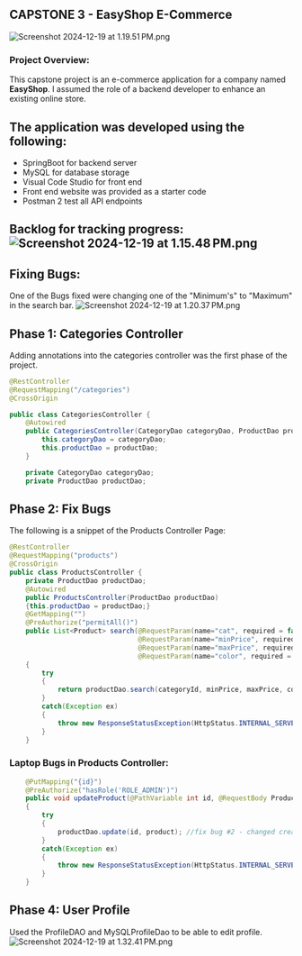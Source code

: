 ## CAPSTONE 3 - EasyShop E-Commerce 
![Screenshot 2024-12-19 at 1.19.51 PM.png](src/main/java/Screenshot%202024-12-19%20at%201.19.51%E2%80%AFPM.png)
### Project Overview:
This capstone project is an e-commerce application for a company named **EasyShop**. I assumed the role of a backend developer to enhance an existing online store. 

## The application was developed using the following: 
- SpringBoot for backend server 
- MySQL for database storage 
- Visual Code Studio for front end 
- Front end website was provided as a starter code 
- Postman 2 test all API endpoints 

## Backlog for tracking progress:![Screenshot 2024-12-19 at 1.15.48 PM.png](src/main/java/Screenshot%202024-12-19%20at%201.15.48%E2%80%AFPM.png)

## Fixing Bugs:
One of the Bugs fixed were changing one of the "Minimum's" to "Maximum" in the search bar.
![Screenshot 2024-12-19 at 1.20.37 PM.png](src/main/java/Screenshot%202024-12-19%20at%201.20.37%E2%80%AFPM.png)

## Phase 1: Categories Controller 
Adding annotations into the categories controller was the first phase of the project. 
``` Java
@RestController
@RequestMapping("/categories") 
@CrossOrigin 

public class CategoriesController {
    @Autowired
    public CategoriesController(CategoryDao categoryDao, ProductDao productDao) {  //CREATED CONSTRUCTORS HERE
        this.categoryDao = categoryDao;
        this.productDao = productDao;
    }

    private CategoryDao categoryDao;
    private ProductDao productDao;
```
###
## Phase 2: Fix Bugs 
The following is a snippet of the Products Controller Page: 
```Java
@RestController
@RequestMapping("products")
@CrossOrigin
public class ProductsController {
    private ProductDao productDao;
    @Autowired
    public ProductsController(ProductDao productDao)
    {this.productDao = productDao;}
    @GetMapping("")
    @PreAuthorize("permitAll()")
    public List<Product> search(@RequestParam(name="cat", required = false) Integer categoryId,
                                @RequestParam(name="minPrice", required = false) BigDecimal minPrice,
                                @RequestParam(name="maxPrice", required = false) BigDecimal maxPrice,
                                @RequestParam(name="color", required = false) String color)
    {
        try
        {
            return productDao.search(categoryId, minPrice, maxPrice, color);
        }
        catch(Exception ex)
        {
            throw new ResponseStatusException(HttpStatus.INTERNAL_SERVER_ERROR, "Oops... our bad.");
        }
    }

```
### Laptop Bugs in Products Controller: 
```Java
    @PutMapping("{id}")
    @PreAuthorize("hasRole('ROLE_ADMIN')")
    public void updateProduct(@PathVariable int id, @RequestBody Product product) // search
    {
        try
        {
            productDao.update(id, product); //fix bug #2 - changed create to update
        }
        catch(Exception ex)
        {
            throw new ResponseStatusException(HttpStatus.INTERNAL_SERVER_ERROR, "Oops... our bad.");
        }
    }
```


## Phase 4: User Profile 
Used the ProfileDAO and MySQLProfileDao to be able to edit profile. 
![Screenshot 2024-12-19 at 1.32.41 PM.png](src/main/java/Screenshot%202024-12-19%20at%201.32.41%E2%80%AFPM.png)

